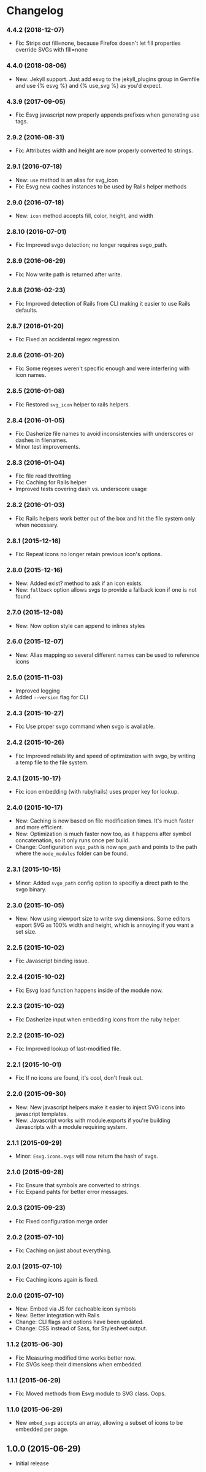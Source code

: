 # Changelog

### 4.4.2 (2018-12-07)
- Fix: Strips out fill=none, because Firefox doesn't let fill properties override SVGs with fill=none

### 4.4.0 (2018-08-06)
- New: Jekyll support. Just add esvg to the jekyll_plugins group in Gemfile and use {% esvg %} and {% use_svg %} as you'd expect.

### 4.3.9 (2017-09-05)
- Fix: Esvg javascript now properly appends prefixes when generating use tags.

### 2.9.2 (2016-08-31)
- Fix: Attributes width and height are now properly converted to strings.

### 2.9.1 (2016-07-18)
- New: `use` method is an alias for svg_icon
- Fix: Esvg.new caches instances to be used by Rails helper methods

### 2.9.0 (2016-07-18)
- New: `icon` method accepts fill, color, height, and width

### 2.8.10 (2016-07-01)
- Fix: Improved svgo detection; no longer requires svgo_path.

### 2.8.9 (2016-06-29)
- Fix: Now write path is returned after write.

### 2.8.8 (2016-02-23)
- Fix: Improved detection of Rails from CLI making it easier to use Rails defaults.

### 2.8.7 (2016-01-20)
- Fix: Fixed an accidental regex regression.

### 2.8.6 (2016-01-20)
- Fix: Some regexes weren't specific enough and were interfering with icon names.

### 2.8.5 (2016-01-08)
- Fix: Restored `svg_icon` helper to rails helpers.

### 2.8.4 (2016-01-05)
- Fix: Dasherize file names to avoid inconsistencies with underscores or dashes in filenames.
- Minor test improvements.

### 2.8.3 (2016-01-04)
- Fix: file read throttling
- Fix: Caching for Rails helper
- Improved tests covering dash vs. underscore usage

### 2.8.2 (2016-01-03)
- Fix: Rails helpers work better out of the box and hit the file system only when necessary.

### 2.8.1 (2015-12-16)
- Fix: Repeat icons no longer retain previous icon's options.

### 2.8.0 (2015-12-16)
- New: Added exist? method to ask if an icon exists.
- New: `fallback` option allows svgs to provide a fallback icon if one is not found.

### 2.7.0 (2015-12-08)
- New: Now option style can append to inlines styles

### 2.6.0 (2015-12-07)
- New: Alias mapping so several different names can be used to reference icons

### 2.5.0 (2015-11-03)
- Improved logging
- Added `--version` flag for CLI

### 2.4.3 (2015-10-27)
- Fix: Use proper svgo command when svgo is available.

### 2.4.2 (2015-10-26)
- Fix: Improved reliability and speed of optimization with svgo, by writing a temp file to the file system.

### 2.4.1 (2015-10-17)
- Fix: icon embedding (with ruby/rails) uses proper key for lookup.

### 2.4.0 (2015-10-17)
- New: Caching is now based on file modification times. It's much faster and more efficient.
- New: Optimization is much faster now too, as it happens after symbol concatenation, so it only runs once per build.
- Change: Configuration `svgo_path` is now `npm_path` and points to the path where the `node_modules` folder can be found.

### 2.3.1 (2015-10-15)
- Minor: Added `svgo_path` config option to specifiy a direct path to the svgo binary.

### 2.3.0 (2015-10-05)
- New: Now using viewport size to write svg dimensions. Some editors export SVG as 100% width and height, which is annoying if you want a set size.

### 2.2.5 (2015-10-02)
- Fix: Javascript binding issue.

### 2.2.4 (2015-10-02)
- Fix: Esvg load function happens inside of the module now.

### 2.2.3 (2015-10-02)
- Fix: Dasherize input when embedding icons from the ruby helper.

### 2.2.2 (2015-10-02)
- Fix: Improved lookup of last-modified file.

### 2.2.1 (2015-10-01)
- Fix: If no icons are found, it's cool, don't freak out.

### 2.2.0 (2015-09-30)
- New: New javascript helpers make it easier to inject SVG icons into javascript templates.
- New: Javascript works with module.exports if you're building Javascripts with a module requiring system.

### 2.1.1 (2015-09-29)
- Minor: `Esvg.icons.svgs` will now return the hash of svgs.

### 2.1.0 (2015-09-28)
- Fix: Ensure that symbols are converted to strings.
- Fix: Expand pahts for better error messages.

### 2.0.3 (2015-09-23)
- Fix: Fixed configuration merge order

### 2.0.2 (2015-07-10)
- Fix: Caching on just about everything.

### 2.0.1 (2015-07-10)
- Fix: Caching icons again is fixed.

### 2.0.0 (2015-07-10)
- New: Embed via JS for cacheable icon symbols
- New: Better integration with Rails
- Change: CLI flags and options have been updated.
- Change: CSS instead of Sass, for Stylesheet output.

### 1.1.2 (2015-06-30)

- Fix: Measuring modified time works better now.
- Fix: SVGs keep their dimensions when embedded.

### 1.1.1 (2015-06-29)

- Fix: Moved methods from Esvg module to SVG class. Oops.

### 1.1.0 (2015-06-29)

- New `embed_svgs` accepts an array, allowing a subset of icons to be embedded per page.

## 1.0.0 (2015-06-29)

- Initial release

